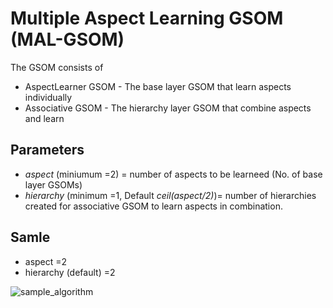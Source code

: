 # Multiple Aspect Learning GSOM (MAL-GSOM)

The GSOM consists of
* AspectLearner GSOM - The base layer GSOM that learn aspects individually
* Associative GSOM - The hierarchy layer GSOM that combine aspects and learn

Parameters
---
* *aspect* (miniumum =2) = number of aspects to be learneed (No. of base layer GSOMs)
* *hierarchy* (minimum =1, Default *ceil(aspect/2)*)= number of hierarchies created for associative GSOM to learn aspects in combination.

Samle
---
* aspect =2
* hierarchy (default) =2

![sample_algorithm](https://drive.google.com/file/d/1MqI_E9yjtxen34LN-AEzByMwfhjYzpIp/view?usp=sharing)
